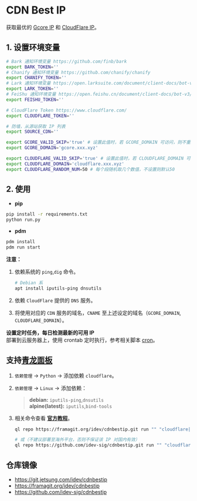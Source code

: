 # CDN Best IP

获取最优的 [Gcore IP](https://api.gcore.com/cdn/public-ip-list) 和 [CloudFlare IP](https://www.cloudflare.com/ips/)。

## 1. 设置环境变量

```bash
# Bark 通知环境变量 https://github.com/finb/bark
export BARK_TOKEN=''
# Chanify 通知环境变量 https://github.com/chanify/chanify
export CHANIFY_TOKEN=''
# Lark 通知环境变量 https://open.larksuite.com/document/client-docs/bot-v3/add-custom-bot#756b882f
export LARK_TOKEN=''
# FeiShu 通知环境变量 https://open.feishu.cn/document/client-docs/bot-v3/add-custom-bot#756b882f
export FEISHU_TOKEN=''

# CloudFlare Token https://www.cloudflare.com/
export CLOUDFLARE_TOKEN=''

# 防墙，从源站获取 IP 列表
export SOURCE_CDN=''

export GCORE_VALID_SKIP='true' # 设置此值时，若 GCORE_DOMAIN 可访问，则不重新获取IP
export GCORE_DOMAIN='gcore.xxx.xyz'

export CLOUDFLARE_VALID_SKIP='true' # 设置此值时，若 CLOUDFLARE_DOMAIN 可访问，则不重新获取IP
export CLOUDFLARE_DOMAIN='cloudflare.xxx.xyz'
export CLOUDFLARE_RANDOM_NUM=50 # 每个段随机取几个数值，不设置则默认50
```

## 2. 使用

- **pip**

```bash
pip install -r requirements.txt
python run.py
```

- **pdm**

```bash
pdm install
pdm run start
```

**注意：**

1. 依赖系统的 `ping`,`dig` 命令。

   ```bash
   # Debian 系
   apt install iputils-ping dnsutils
   ```

2. 依赖 `CloudFlare` 提供的 `DNS` 服务。
3. 将使用对应的 `CDN` 服务的域名，`CNAME` 至上述设定的域名（`GCORE_DOMAIN`, `CLOUDFLARE_DOMAIN`）。

**设置定时任务，每日检测最新的可用 IP**  
部署到云服务器上，使用 crontab 定时执行，参考相关脚本 [cron](cron)。

## 支持[青龙面板](https://github.com/whyour/qinglong)

1.  `依赖管理` -> `Python` -> 添加依赖 `cloudflare`。
2.  `依赖管理` -> `Linux` -> 添加依赖：
    > **debian:** `iputils-ping`,`dnsutils`  
    > **alpine(latest):** `iputils`,`bind-tools`
3.  相关命令查看 **[官方教程](https://github.com/whyour/qinglong#%E5%86%85%E7%BD%AE%E5%91%BD%E4%BB%A4)**。

    ```bash
    ql repo https://framagit.org/idev/cdnbestip.git run "" "cloudflare|gcore|check|dns_cf" main

    # 或（不建议部署至海外平台，否则不保证该 IP 对国内有效）
    ql repo https://github.com/idev-sig/cdnbestip.git run "" "cloudflare|gcore|check|dns_cf" main
    ```

## 仓库镜像

- https://git.jetsung.com/idev/cdnbestip
- https://framagit.org/idev/cdnbestip
- https://github.com/idev-sig/cdnbestip
